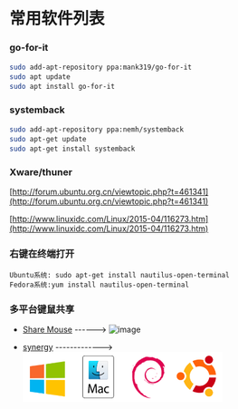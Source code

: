 # 常用软件列表

### go-for-it

```bash
sudo add-apt-repository ppa:mank319/go-for-it
sudo apt update
sudo apt install go-for-it
```

### systemback

```bash
sudo add-apt-repository ppa:nemh/systemback
sudo apt-get update
sudo apt-get install systemback
```

### Xware/thuner

[http://forum.ubuntu.org.cn/viewtopic.php?t=461341](http://forum.ubuntu.org.cn/viewtopic.php?t=461341)

[http://www.linuxidc.com/Linux/2015-04/116273.htm](http://www.linuxidc.com/Linux/2015-04/116273.htm)

### 右键在终端打开

```
Ubuntu系统: sudo apt-get install nautilus-open-terminal
Fedora系统:yum install nautilus-open-terminal
```

### 多平台键鼠共享

- [Share Mouse](http://www.keyboard-and-mouse-sharing.com/download.php) ------>   ![image](http://www.keyboard-and-mouse-sharing.com/pics/mac_win.png)

- [synergy](http://symless.com/synergy/) -------------> ![image](https://raw.githubusercontent.com/hoseahsu/configuration/master/.image/win-mac-debian-ubuntu.png) 
